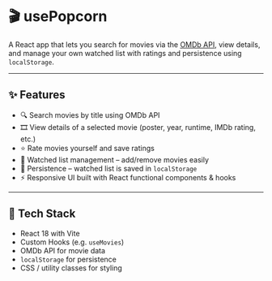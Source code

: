 # 🎬 usePopcorn

A React app that lets you search for movies via the [OMDb API](http://www.omdbapi.com/), view details, and manage your own watched list with ratings and persistence using `localStorage`.

---

## ✨ Features

- 🔍 Search movies by title using OMDb API
- 🎞️ View details of a selected movie (poster, year, runtime, IMDb rating, etc.)
- ⭐ Rate movies yourself and save ratings
- 📌 Watched list management – add/remove movies easily
- 💾 Persistence – watched list is saved in `localStorage`
- ⚡ Responsive UI built with React functional components & hooks

---

## 🚀 Tech Stack

- React 18 with Vite
- Custom Hooks (e.g. `useMovies`)
- OMDb API for movie data
- `localStorage` for persistence
- CSS / utility classes for styling
